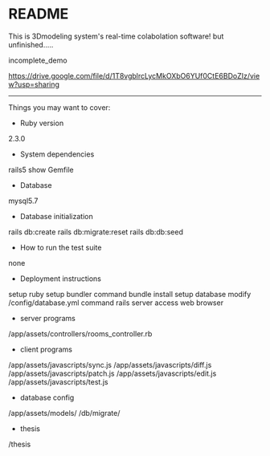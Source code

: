 # README

This is 3Dmodeling system's real-time colabolation software!
but unfinished.....

incomplete_demo

https://drive.google.com/file/d/1T8vgblrcLycMkOXbO6YUf0CtE6BDoZIz/view?usp=sharing

-------------

Things you may want to cover:

* Ruby version

2.3.0

* System dependencies

rails5
show Gemfile

* Database

mysql5.7

* Database initialization

rails db:create
rails db:migrate:reset
rails db:db:seed

* How to run the test suite

none

* Deployment instructions

setup ruby
setup bundler
command bundle install
setup database
modify /config/database.yml
command rails server
access web browser


* server programs

/app/assets/controllers/rooms_controller.rb

* client programs

/app/assets/javascripts/sync.js
/app/assets/javascripts/diff.js
/app/assets/javascripts/patch.js
/app/assets/javascripts/edit.js
/app/assets/javascripts/test.js


* database config

/app/assets/models/
/db/migrate/

* thesis

/thesis
